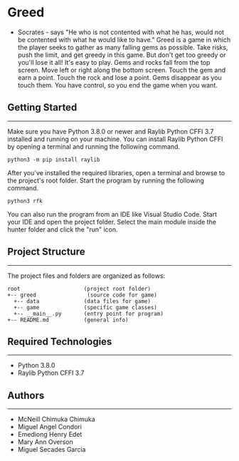 # Greed
- Socrates - says "He who is not contented with what he has,
would not be contented with what he would like to have." 
Greed is a game in which the player seeks to gather as many falling gems as possible. Take risks, push the limit, and get greedy in this game. But don't get too greedy or you'll lose it all!
It's easy to play. Gems and rocks fall from the top screen. Move left or right along the bottom screen. Touch the gem and earn a point. Touch the rock and lose a point. Gems disappear as you touch them. You have control, so you end the game when you want.
## Getting Started
---
Make sure you have Python 3.8.0 or newer and Raylib Python CFFI 3.7 installed and running on your machine. You can install Raylib Python CFFI by opening a terminal and running the following command.
```
python3 -m pip install raylib
```
After you've installed the required libraries, open a terminal and browse to the project's root folder. Start the program by running the following command.
```
python3 rfk 
```
You can also run the program from an IDE like Visual Studio Code. Start your IDE and open the 
project folder. Select the main module inside the hunter folder and click the "run" icon.

## Project Structure
---
The project files and folders are organized as follows:
```
root                    (project root folder)
+-- greed                (source code for game)
  +-- data              (data files for game)
  +-- game              (specific game classes)
  +-- __main__.py       (entry point for program)
+-- README.md           (general info)
```

## Required Technologies
---
* Python 3.8.0
* Raylib Python CFFI 3.7

## Authors
---
* McNeill Chimuka Chimuka
* Miguel Angel Condori
* Emediong Henry Edet
* Mary Ann Overson
* Miguel Secades Garcia
